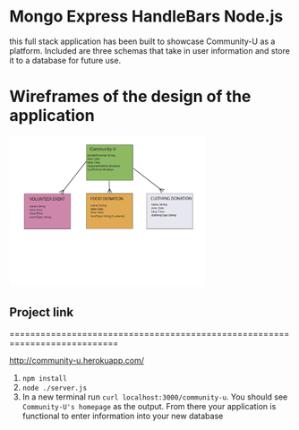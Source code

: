 # Mongo Express HandleBars Node.js

this full stack application has been built to showcase Community-U as a platform. Included are three schemas that take in user information and store it to a database for future use. 
# Wireframes of the design of the application
<p class="center">
<img src="https://github.com/theunsungdesigner/project-2-sei24/blob/master/images/communityU.jpg" width="350" title="hover text">
</p>

## Project link
===========================================================================

http://community-u.herokuapp.com/

1. `npm install`
1. `node ./server.js`
1. In a new terminal run `curl localhost:3000/community-u`. You should see
   `Community-U's homepage` as the output. From there your application is functional to enter information into your new database



